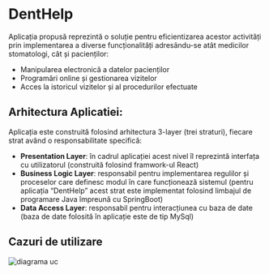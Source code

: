 # DentHelp
Aplicația propusă reprezintă o soluție pentru eficientizarea acestor activități prin implementarea a diverse funcționalități adresându-se atât medicilor stomatologi, cât și pacienților:
  - Manipularea electronică a datelor pacienților
  - Programări online și gestionarea vizitelor
  - Acces la istoricul vizitelor și al procedurilor efectuate

## Arhitectura Aplicatiei:
Aplicația este construită folosind arhitectura 3-layer (trei straturi), fiecare strat având o responsabilitate specifică:
  - **Presentation Layer**: în cadrul aplicației acest nivel îl reprezintă interfața cu utilizatorul (construită folosind framwork-ul React)
  - **Business Logic Layer**: responsabil pentru implementarea regulilor și proceselor care definesc modul în care funcționează sistemul (pentru aplicația “DentHelp” acest strat este implementat folosind limbajul 
 de programare Java împreună cu SpringBoot)
  - **Data Access Layer**: responsabil pentru interacțiunea cu baza de date (baza de date folosită în aplicație este de tip MySql)

## Cazuri de utilizare ## 
![diagrama uc](doc/diagramaClase.png)
